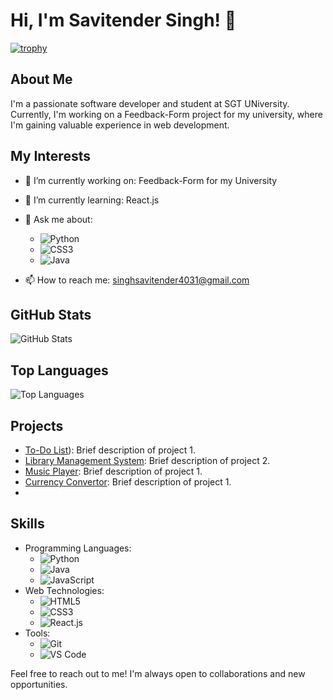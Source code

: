 # Hi, I'm Savitender Singh! 👋

[![trophy](https://github-profile-trophy.vercel.app/?username=LiveKiller&theme=onedark)](https://github.com/ryo-ma/github-profile-trophy)

## About Me

I'm a passionate software developer and student at SGT UNiversity. Currently, I'm working on a Feedback-Form project for my university, where I'm gaining valuable experience in web development.

## My Interests

- 🔭 I’m currently working on: Feedback-Form for my University
- 🌱 I’m currently learning: React.js
- 💬 Ask me about: 
  - ![Python](https://img.shields.io/badge/-Python-blue?style=flat-square&logo=python&logoColor=white)
  - ![CSS3](https://img.shields.io/badge/-CSS3-1572B6?style=flat-square&logo=css3)
  - ![Java](https://img.shields.io/badge/-Java-orange?style=flat-square&logo=java&logoColor=white)

- 📫 How to reach me: [singhsavitender4031@gmail.com](mailto:singhsavitender4031@gmail.com)

## GitHub Stats

![GitHub Stats](https://github-readme-stats.vercel.app/api?username=LiveKiller&show_icons=true&theme=radical&count_private=true&include_all_commits=true)

## Top Languages

![Top Languages](https://github-readme-stats.vercel.app/api/top-langs/?username=LiveKiller&theme=radical)

## Projects

- [To-Do List](https://github.com/LiveKiller/CodSoft/tree/main/To-Do-List)): Brief description of project 1.
- [Library Management System](https://github.com/LiveKiller/Library_Management): Brief description of project 2.
- [Music Player](https://github.com/LiveKiller/technohacks/tree/main/Music_Player'): Brief description of project 1.
- [Currency Convertor](https://github.com/LiveKiller/technohacks/tree/main/Currency%20Convert): Brief description of project 1.
- 
## Skills

- Programming Languages: 
  - ![Python](https://img.shields.io/badge/-Python-blue?style=flat-square&logo=python&logoColor=white)
  - ![Java](https://img.shields.io/badge/-Java-orange?style=flat-square&logo=java&logoColor=white)
  - ![JavaScript](https://img.shields.io/badge/-JavaScript-yellow?style=flat-square&logo=javascript&logoColor=white)
- Web Technologies: 
  - ![HTML5](https://img.shields.io/badge/-HTML5-E34F26?style=flat-square&logo=html5&logoColor=white)
  - ![CSS3](https://img.shields.io/badge/-CSS3-1572B6?style=flat-square&logo=css3)
  - ![React.js](https://img.shields.io/badge/-React.js-61DAFB?style=flat-square&logo=react&logoColor=white)
- Tools: 
  - ![Git](https://img.shields.io/badge/-Git-F05032?style=flat-square&logo=git&logoColor=white)
  - ![VS Code](https://img.shields.io/badge/-VS%20Code-007ACC?style=flat-square&logo=visual-studio-code&logoColor=white)


Feel free to reach out to me! I'm always open to collaborations and new opportunities.
